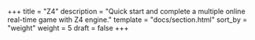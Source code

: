 +++
title = "Z4"
description = "Quick start and complete a multiple online real-time game with Z4 engine."
template = "docs/section.html"
sort_by = "weight"
weight = 5
draft = false
+++

